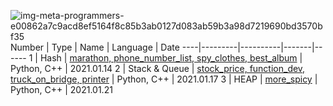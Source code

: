 ![img-meta-programmers-e00862a7c9acd8ef5164f8c85b3ab0127d083ab59b3a98d7219690bd3570bf35](https://user-images.githubusercontent.com/44021629/104650049-fb202c80-56f8-11eb-8813-9dc783ed2f78.png)
Number | Type | Name | Language | Date 
----|---------|----------|-------|------
 1 | Hash | [marathon, phone_number_list, spy_clothes, best_album](https://github.com/yoncho/Algorithm_programmers/tree/main/coding_test_practice/1.Hash)  | Python, C++ | 2021.01.14
2 | Stack & Queue | [stock_price, function_dev, truck_on_bridge, printer](https://github.com/yoncho/Algorithm_programmers/tree/main/coding_test_practice/2.STACK_QUEUE)  | Python, C++ | 2021.01.17
3 | HEAP | [more_spicy](https://github.com/yoncho/Algorithm_programmers/tree/main/coding_test_practice/3.HEAP)  | Python, C++ | 2021.01.21



